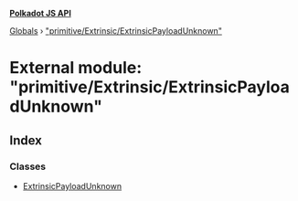 **[Polkadot JS API](../README.md)**

[Globals](../globals.md) › ["primitive/Extrinsic/ExtrinsicPayloadUnknown"](_primitive_extrinsic_extrinsicpayloadunknown_.md)

# External module: "primitive/Extrinsic/ExtrinsicPayloadUnknown"

## Index

### Classes

* [ExtrinsicPayloadUnknown](../classes/_primitive_extrinsic_extrinsicpayloadunknown_.extrinsicpayloadunknown.md)
